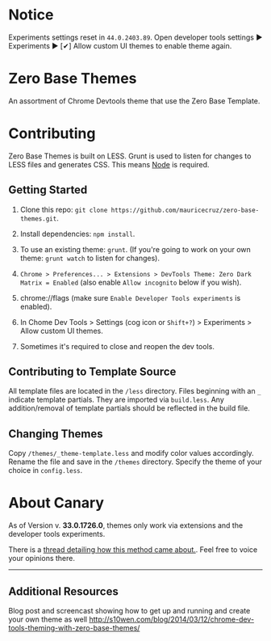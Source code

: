 # Notice
Experiments settings reset in `44.0.2403.89`. Open developer tools settings &#9654; Experiments &#9654; [&#10004;] Allow custom UI themes to enable theme again.

# Zero Base Themes

An assortment of Chrome Devtools theme that use the Zero Base Template.


# Contributing

Zero Base Themes is built on LESS. Grunt is used to listen for changes to LESS files and generates CSS. This means [Node](http://nodejs.org/) is required.


## Getting Started

1. Clone this repo: `git clone https://github.com/mauricecruz/zero-base-themes.git`.

2. Install dependencies: `npm install`.

3. To use an existing theme: `grunt`. (If you're going to work on your own theme: `grunt watch` to listen for changes).

4. `Chrome > Preferences... > Extensions > DevTools Theme: Zero Dark Matrix = Enabled` (also enable `Allow incognito` below if you wish).

5. chrome://flags (make sure `Enable Developer Tools experiments` is enabled).

6. In Chome Dev Tools > Settings (cog icon or `Shift+?`) > Experiments > Allow custom UI themes.

7. Sometimes it's required to close and reopen the dev tools.


## Contributing to Template Source

All template files are located in the `/less` directory. Files beginning with an `_` indicate template partials. They are imported via `build.less`. Any addition/removal of template partials should be reflected in the build file.


## Changing Themes

Copy `/themes/_theme-template.less` and modify color values accordingly. Rename the file and save in the `/themes` directory. Specify the theme of your choice in `config.less`.

# About Canary

As of Version v. **33.0.1726.0**, themes only work via extensions and the developer tools experiments.

There is a [thread detailing how this method came about.](https://code.google.com/p/chromium/issues/detail?can=4&start=0&num=100&q=&colspec=ID%20Pri%20M%20Iteration%20ReleaseBlock%20Cr%20Status%20Owner%20Summary%20OS%20Modified&groupby=&sort=&id=318566).  Feel free to voice your opinions there.

***

## Additional Resources

Blog post and screencast showing how to get up and running and create your own theme as well http://s10wen.com/blog/2014/03/12/chrome-dev-tools-theming-with-zero-base-themes/
